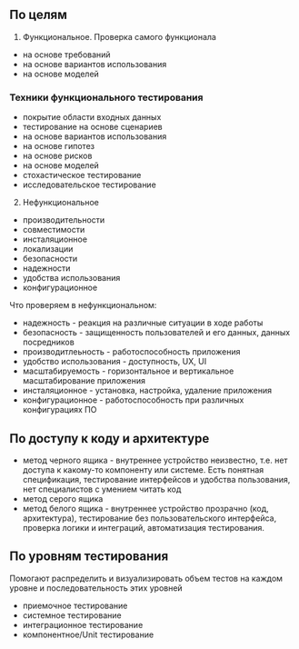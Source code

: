 ## По целям
1. Функциональное. Проверка самого функционала
  - на основе требований
  - на основе вариантов использования
  - на основе моделей

### Техники функционального тестирования
- покрытие области входных данных
- тестирование на основе сценариев
- на основе вариантов использования
- на основе гипотез
- на основе рисков
- на основе моделей
- стохастическое тестирование
- исследовательское тестирование

2. Нефункциональное
  - производительности
  - совместимости
  - инсталяционное
  - локализации
  - безопасности
  - надежности
  - удобства использования
  - конфигурационное

Что проверяем в нефункциональном:
- надежность - реакция на различные ситуации в ходе работы
- безопасность - защищенность пользователей и его данных, данных посредников
- производитлеьность - работоспособность приложения
- удобство использования - доступность, UX, UI
- масштабируемость - горизонтальное и вертикальное масштабирование приложения
- инсталяционное - установка, настройка, удаление приложения
- конфигурационное - работоспособность при различных конфигурациях ПО

## По доступу к коду и архитектуре
- метод черного ящика - внутреннее устройство неизвестно, т.е. нет доступа к какому-то компоненту или системе. Есть понятная спецификация, тестирование интерфейсов и удобства пользования, нет специалистов с умением читать код
- метод серого ящика
- метод белого ящика - внутреннее устройство прозрачно (код, архитектура), тестирование без пользовательского интерфейса, проверка логики и интеграций, автоматизация тестирования.

## По уровням тестирования
Помогают распределить и визуализировать объем тестов на каждом уровне и последовательность этих уровней
- приемочное тестирование
- системное тестирование
- интеграционное тестирование
- компонентное/Unit тестирование


